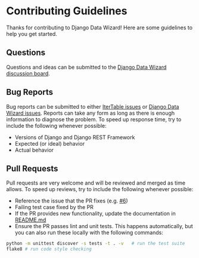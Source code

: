 # Contributing Guidelines

Thanks for contributing to Django Data Wizard!  Here are some guidelines to help you get started.

## Questions

Questions and ideas can be submitted to the [Django Data Wizard discussion board](https://github.com/wq/django-data-wizard/discussions).

## Bug Reports

Bug reports can be submitted to either [IterTable issues](https://github.com/wq/itertable/issues) or [Django Data Wizard issues](https://github.com/wq/itertable/issues).  Reports can take any form as long as there is enough information to diagnose the problem.  To speed up response time, try to include the following whenever possible:

 * Versions of Django and Django REST Framework
 * Expected (or ideal) behavior
 * Actual behavior

## Pull Requests

Pull requests are very welcome and will be reviewed and merged as time allows.  To speed up reviews, try to include the following whenever possible:
 * Reference the issue that the PR fixes (e.g. [#6](https://github.com/wq/django-data-wizard/issues/6))
 * Failing test case fixed by the PR
 * If the PR provides new functionality, update the documentation in [README.md](https://github.com/wq/django-data-wizard/blob/master/README.md)
 * Ensure the PR passes lint and unit tests.  This happens automatically, but you can also run these locally with the following commands:
 
```bash 
python -m unittest discover -s tests -t . -v   # run the test suite
flake8 # run code style checking
```
